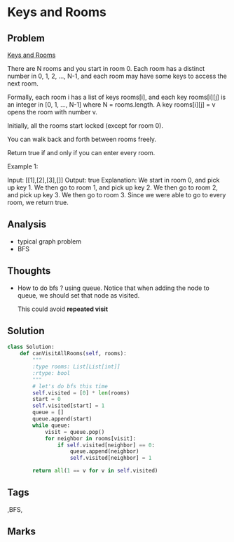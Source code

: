 # Keys and Rooms

## Problem

[Keys and Rooms](https://leetcode.com/problems/keys-and-rooms)

There are N rooms and you start in room 0. Each room has a distinct number in 0, 1, 2, ..., N-1, and each room may have some keys to access the next room.

Formally, each room i has a list of keys rooms\[i\], and each key rooms\[i\]\[j\] is an integer in \[0, 1, ..., N-1\] where N = rooms.length. A key rooms\[i\]\[j\] = v opens the room with number v.

Initially, all the rooms start locked \(except for room 0\).

You can walk back and forth between rooms freely.

Return true if and only if you can enter every room.

Example 1:

Input: \[\[1\],\[2\],\[3\],\[\]\] Output: true Explanation: We start in room 0, and pick up key 1. We then go to room 1, and pick up key 2. We then go to room 2, and pick up key 3. We then go to room 3. Since we were able to go to every room, we return true.

## Analysis

* typical graph problem 
* BFS 

## Thoughts

* How to do bfs ? using queue. Notice that when adding the node to queue, we should set that node as visited.

  This could avoid **repeated visit**

## Solution

```python
class Solution:
    def canVisitAllRooms(self, rooms):
        """
        :type rooms: List[List[int]]
        :rtype: bool
        """
        # let's do bfs this time
        self.visited = [0] * len(rooms)
        start = 0
        self.visited[start] = 1
        queue = []
        queue.append(start)
        while queue:            
            visit = queue.pop()      
            for neighbor in rooms[visit]:
                if self.visited[neighbor] == 0:
                    queue.append(neighbor)
                    self.visited[neighbor] = 1

        return all(1 == v for v in self.visited)
```


## Tags

,BFS,

## Marks

